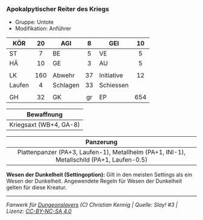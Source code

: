 ### Apokalpytischer Reiter des Kriegs

- Gruppe: Untote
- Modifikation: Anführer

| KÖR    | 20  | AGI      |  8  | GEI        | 10  |
| ------ | :-: | -------- | :-: | ---------- | :-: |
| ST     |  7  | BE       |  5  | VE         |  5  |
| HÄ     | 10  | GE       |  3  | AU         |  5  |
|        |     |          |     |            |     |
| LK     | 160 | Abwehr   | 37  | Initiative | 12  |
| Laufen |  4  | Schlagen | 33  | Schiessen  |     |
|        |     |          |     |            |     |
| GH     | 32  | GK       | gr  | EP         | 654 |

|       Bewaffnung       |
| :--------------------: |
| Kriegsaxt (WB+4, GA-8) |

|                                         Panzerung                                         |
| :---------------------------------------------------------------------------------------: |
| Plattenpanzer (PA+3, Laufen-1), Metallhelm (PA+1, INI-1), Metallschild (PA+1, Laufen-0.5) |

**Wesen der Dunkelheit (Settingoption):** Gilt in den meisten Settings als ein Wesen der Dunkelheit. Angewendete Regeln für Wesen der Dunkelheit gelten für diese Kreatur.

---

_Fanwerk für [Dungeonslayers](https://www.dungeonslayers.net/) (C) Christian Kennig | Quelle: Slay! #3 | Lizenz: [CC-BY-NC-SA 4.0](https://creativecommons.org/licenses/by-nc-sa/4.0/deed.de)_
